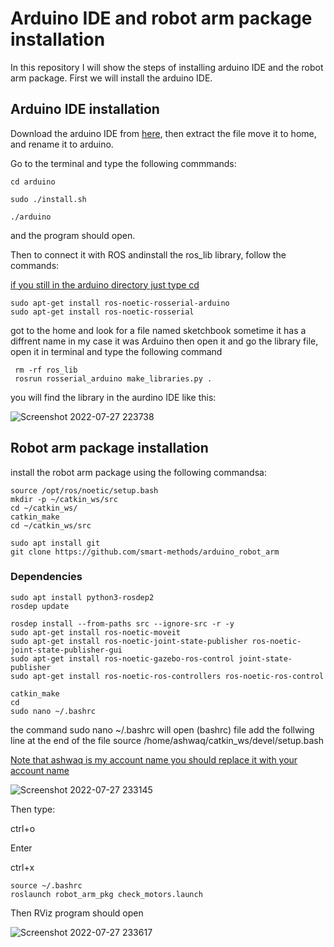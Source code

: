 # Arduino IDE and robot arm package installation
In this repository I will show the steps of installing arduino IDE and the robot arm package.
First we will install the arduino IDE.
## Arduino IDE installation
Download the arduino IDE from [here](https://www.arduino.cc/en/software), then extract the file move it to home, and rename it to arduino.

Go to the terminal and type the following commmands:

```
cd arduino

sudo ./install.sh
```
```
./arduino
```
and the program should open.

Then to connect it with ROS andinstall the ros_lib library, follow the commands:

<ins>if you still in the arduino directory just type cd

```
sudo apt-get install ros-noetic-rosserial-arduino
sudo apt-get install ros-noetic-rosserial

```

got to the home and look for a file named sketchbook sometime it has a diffrent name in my case it was Arduino then open it and go the library file, open it in terminal and type the following command
```
 rm -rf ros_lib
 rosrun rosserial_arduino make_libraries.py .
```
you will find the library in the aurdino IDE like this:

![Screenshot 2022-07-27 223738](https://user-images.githubusercontent.com/108296165/181357508-3c3575da-ec33-48df-81c8-971292584772.png)


## Robot arm package installation
install the robot arm package using the following commandsa:
```
source /opt/ros/noetic/setup.bash
mkdir -p ~/catkin_ws/src
cd ~/catkin_ws/
catkin_make
cd ~/catkin_ws/src
  ```
 ```
sudo apt install git
git clone https://github.com/smart-methods/arduino_robot_arm
```
### Dependencies
 
 ```
 sudo apt install python3-rosdep2
 rosdep update
 
 rosdep install --from-paths src --ignore-src -r -y
 sudo apt-get install ros-noetic-moveit
 sudo apt-get install ros-noetic-joint-state-publisher ros-noetic-joint-state-publisher-gui
 sudo apt-get install ros-noetic-gazebo-ros-control joint-state-publisher
 sudo apt-get install ros-noetic-ros-controllers ros-noetic-ros-control
 ```
 
 ```
 catkin_make
 cd
 sudo nano ~/.bashrc
 ```
 the command sudo nano ~/.bashrc will open (bashrc) file add the follwing line at the end of the file 
 source /home/ashwaq/catkin_ws/devel/setup.bash
 
 <ins> Note that ashwaq is my account name you should replace it with your account name
 
  
  ![Screenshot 2022-07-27 233145](https://user-images.githubusercontent.com/108296165/181366550-19d9dfd2-ecc2-4123-be7d-a18d2e9ac5e7.png)
 
  Then type:
  
  ctrl+o
  
  Enter
  
  ctrl+x
  
  ```
  source ~/.bashrc
  roslaunch robot_arm_pkg check_motors.launch
  ```
  Then RViz program should open
  
  ![Screenshot 2022-07-27 233617](https://user-images.githubusercontent.com/108296165/181367304-1229da5f-8ab6-4d89-993e-3c268e4f335c.png)


  
 
 
 
